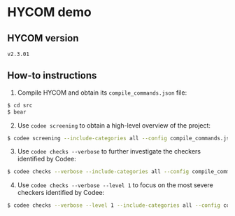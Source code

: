 # HYCOM demo

## HYCOM version

`v2.3.01`

## How-to instructions

1. Compile HYCOM and obtain its `compile_commands.json` file:

```bash
$ cd src
$ bear
```

2. Use `codee screening` to obtain a high-level overview of the project:

```bash
$ codee screening --include-categories all --config compile_commands.json
```

3. Use `codee checks --verbose` to further investigate the checkers
identified by Codee:

```bash
$ codee checks --verbose --include-categories all --config compile_commands.json
```

4. Use `codee checks --verbose --level 1` to focus on the most severe
checkers identified by Codee:

```bash
$ codee checks --verbose --level 1 --include-categories all --config compile_commands.json
```
